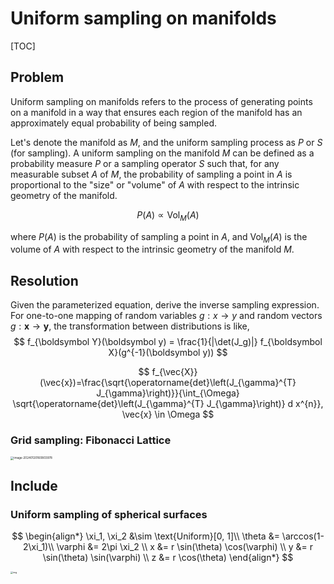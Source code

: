 # Uniform sampling on manifolds

[TOC]

## Problem

Uniform sampling on manifolds refers to the process of generating points on a manifold in a way that ensures each region of the manifold has an approximately equal probability of being sampled. 

Let's denote the manifold as $M$, and the uniform sampling process as $P$ or $S$ (for sampling). A uniform sampling on the manifold $M$ can be defined as a probability measure $P$ or a sampling operator $S$ such that, for any measurable subset $A$ of $M$, the probability of sampling a point in $A$ is proportional to the "size" or "volume" of $A$ with respect to the intrinsic geometry of the manifold.

$$
P(A) \propto \text{Vol}_M(A)
$$

where $P(A)$ is the probability of sampling a point in $A$, and $\text{Vol}_M(A)$ is the volume of $A$ with respect to the intrinsic geometry of the manifold $M$.

## Resolution

Given the parameterized equation, derive the inverse sampling expression. For one-to-one mapping of random variables $g: x \to y$ and random vectors $g: \boldsymbol  x \to \boldsymbol  y$, the transformation between distributions is like,
$$
f_{\boldsymbol Y}(\boldsymbol y) = \frac{1}{|\det(J_g)|} f_{\boldsymbol X}(g^{-1}(\boldsymbol y))
$$

$$
f_{\vec{X}}(\vec{x})=\frac{\sqrt{\operatorname{det}\left(J_{\gamma}^{T} J_{\gamma}\right)}}{\int_{\Omega} \sqrt{\operatorname{det}\left(J_{\gamma}^{T} J_{\gamma}\right)} d x^{n}}, \vec{x} \in \Omega
$$



### Grid sampling: Fibonacci Lattice

<img src="assets/image-20240120160803978.png" alt="image-20240120160803978" style="zoom: 33%;" />

## Include

### Uniform sampling of spherical surfaces

$$
\begin{align*}
\xi_1, \xi_2 &\sim \text{Uniform}[0, 1]\\
\theta &= \arccos(1-2\xi_1)\\
\varphi &= 2\pi \xi_2 \\
x &= r \sin(\theta) \cos(\varphi) \\
y &= r \sin(\theta) \sin(\varphi) \\
z &= r \cos(\theta)
\end{align*}
$$

<img src="./assets/v2-ffb3519e0f18feacbd046cd7ce59696c_720w.webp" alt="img" style="zoom:25%;" />

